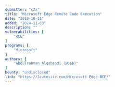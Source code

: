 ```yaml
---
submitter: "c2a"
title: "Microsoft Edge Remote Code Execution"
date: "2018-10-11"
added: "2024-11-03"
description: ""
vulnerabilities: [
    "RCE"
]
programs: [
    "Microsoft"
]
authors: [
    "Abdulrahman Alqabandi (@Qab)"
]
bounty: "undisclosed"
link: "https://leucosite.com/Microsoft-Edge-RCE/"
---
```




